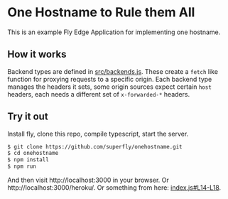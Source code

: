 # One Hostname to Rule them All

This is an example Fly Edge Application for implementing one hostname.

## How it works

Backend types are defined in [src/backends.js](src/backends.js). These create a `fetch` like function for proxying requests to a specific origin. Each backend type manages the headers it sets, some origin sources expect certain `host` headers, each needs a different set of `x-forwarded-*` headers.

## Try it out

Install fly, clone this repo, compile typescript, start the server.

```bash
$ git clone https://github.com/superfly/onehostname.git
$ cd onehostname
$ npm install
$ npm run
```

And then visit http://localhost:3000 in your browser. Or http://localhost:3000/heroku/. Or something from here: [index.js#L14-L18](index.js#L14-L18).
